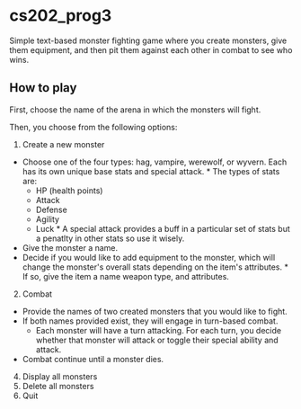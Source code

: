 # cs202_prog3
Simple text-based monster fighting game where you create monsters, give them equipment, and then pit them against each other in combat to see who wins.

How to play
-----------
First, choose the name of the arena in which the monsters will fight.

Then, you choose from the following options:

1) Create a new monster
  *  Choose one of the four types: hag, vampire, werewolf, or wyvern. Each has its own unique base stats and special attack.
    * The types of stats are:
      * HP (health points)
      * Attack
      * Defense
      * Agility
      * Luck 
    * A special attack provides a buff in a particular set of stats but a penatlty in other stats so use it wisely.
  *  Give the monster a name.
  *  Decide if you would like to add equipment to the monster, which will change the monster's overall stats depending on the item's attributes.
    * If so, give the item a name weapon type, and attributes.   
2) Combat
  * Provide the names of two created monsters that you would like to fight.
  * If both names provided exist, they will engage in turn-based combat.
    * Each monster will have a turn attacking. For each turn, you decide whether that monster will attack or toggle their special ability and attack.
  * Combat continue until a monster dies. 
4) Display all monsters
5) Delete all monsters
6) Quit

